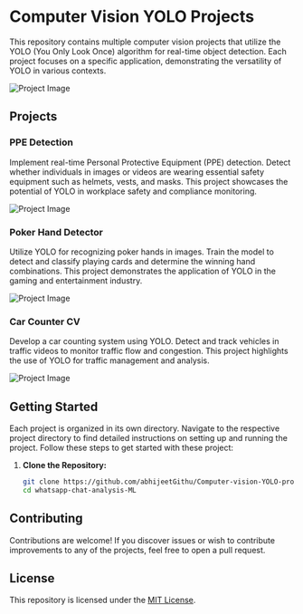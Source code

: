 # Computer Vision YOLO Projects

This repository contains multiple computer vision projects that utilize the YOLO (You Only Look Once) algorithm for real-time object detection. Each project focuses on a specific application, demonstrating the versatility of YOLO in various contexts.

![Project Image](https://editor.analyticsvidhya.com/uploads/1512812.png)

## Projects

### PPE Detection

Implement real-time Personal Protective Equipment (PPE) detection. Detect whether individuals in images or videos are wearing essential safety equipment such as helmets, vests, and masks. This project showcases the potential of YOLO in workplace safety and compliance monitoring.

![Project Image](https://media.licdn.com/dms/image/C5612AQGa7wgjmpiYug/article-cover_image-shrink_600_2000/0/1610814232977?e=2147483647&v=beta&t=1Z2e0YUeer_gAdiPunPBpX6mjkSukpd9KMCOInd0puo)

### Poker Hand Detector

Utilize YOLO for recognizing poker hands in images. Train the model to detect and classify playing cards and determine the winning hand combinations. This project demonstrates the application of YOLO in the gaming and entertainment industry.

![Project Image](https://miro.medium.com/v2/resize:fit:494/1*ctpvU7toOVy8p9ODKnDgtA.png)


### Car Counter CV

Develop a car counting system using YOLO. Detect and track vehicles in traffic videos to monitor traffic flow and congestion. This project highlights the use of YOLO for traffic management and analysis.

![Project Image](https://blog.roboflow.com/content/images/2023/02/tracking-counting-yolov8.png)

## Getting Started

Each project is organized in its own directory. Navigate to the respective project directory to find detailed instructions on setting up and running the project.
Follow these steps to get started with these project:

1. **Clone the Repository:**

   ```bash
   git clone https://github.com/abhijeetGithu/Computer-vision-YOLO-projects.git
   cd whatsapp-chat-analysis-ML

## Contributing

Contributions are welcome! If you discover issues or wish to contribute improvements to any of the projects, feel free to open a pull request.

## License

This repository is licensed under the [MIT License](LICENSE).
